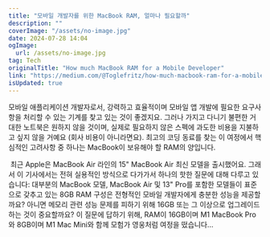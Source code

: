 ```yaml
---
title: "모바일 개발자를 위한 MacBook RAM, 얼마나 필요할까"
description: ""
coverImage: "/assets/no-image.jpg"
date: 2024-07-28 14:04
ogImage: 
  url: /assets/no-image.jpg
tag: Tech
originalTitle: "How much MacBook RAM for a Mobile Developer"
link: "https://medium.com/@Toglefritz/how-much-macbook-ram-for-a-mobile-developer-629f3c424ffb"
isUpdated: true
---
```





모바일 애플리케이션 개발자로서, 강력하고 효율적이며 모바일 앱 개발에 필요한 요구사항을 처리할 수 있는 기계를 찾고 있는 것이 좋겠지요. 그러나 가지고 다니기 불편한 거대한 노트북은 원하지 않을 것이며, 실제로 필요하지 않은 스펙에 과도한 비용을 지불하고 싶지 않을 거예요 (회사 비용이 아니라면요). 최고의 코딩 동료를 찾는 이 여정에서 핵심적인 고려사항 중 하나는 MacBook이 보유해야 할 RAM의 양입니다.

 최근 Apple은 MacBook Air 라인의 15" MacBook Air 최신 모델을 출시했어요. 그래서 이 기사에서는 전혀 실용적인 방식으로 다가가서 하나의 핫한 질문에 대해 다루고 있습니다: 대부분의 MacBook 모델, MacBook Air 및 13" Pro를 포함한 모델들이 표준으로 갖추고 있는 8GB RAM 구성은 전형적인 모바일 개발자에게 충분한 성능을 제공할까요? 아니면 메모리 관련 성능 문제를 피하기 위해 16GB 또는 그 이상으로 업그레이드하는 것이 중요할까요? 이 질문에 답하기 위해, RAM이 16GB이며 M1 MacBook Pro와 8GB이며 M1 Mac Mini와 함께 모험가 영웅처럼 여정을 떴습니다...